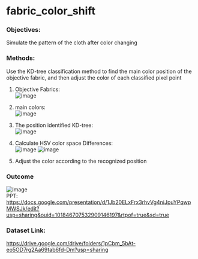 # fabric_color_shift

### Objectives:  
Simulate the pattern of the cloth after color changing

### Methods:  
Use the KD-tree classification method to find the main color position of the objective fabric, and then adjust the color of each classified pixel point
1. Objective Fabrics:  
![image](https://user-images.githubusercontent.com/86472351/153798289-6ad84330-849e-48a6-bf8d-2d93f7a13ca1.png)  
2. main colors:  
![image](https://user-images.githubusercontent.com/86472351/153798140-ce385557-2411-487e-bc3e-2c112f25e33b.png)  
3. The position identified  KD-tree:  
![image](https://user-images.githubusercontent.com/86472351/153798204-a23d8efe-5c31-4792-bc6f-1ceeb47af314.png)  

4. Calculate HSV color space Differences:  
![image](https://user-images.githubusercontent.com/86472351/153798404-aa9a9c4b-6e02-4df9-a68d-6efc06155dc2.png)
![image](https://user-images.githubusercontent.com/86472351/153798545-9cfa49a9-1a28-47bf-af22-010fa99ed692.png)

5. Adjust the color according to the recognized position

### Outcome 
![image](https://user-images.githubusercontent.com/86472351/153798702-c24b6b2e-ecc4-4b85-be6c-6d4e88bc2b83.png)  
PPT: https://docs.google.com/presentation/d/1Jb20ELxFrx3rhvVg4niJpuYPqwpMWSJk/edit?usp=sharing&ouid=101846707532909146197&rtpof=true&sd=true  





### Dataset Link:  
https://drive.google.com/drive/folders/1pCbm_5bAt-eo5OD7rg2Aa69tab6fd-Dm?usp=sharing
